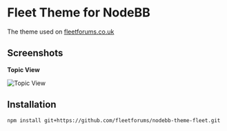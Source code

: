 Fleet Theme for NodeBB
======================

The theme used on [fleetforums.co.uk](https://www.fleetforums.co.uk)

## Screenshots

**Topic View**

![Topic View](http://i.imgur.com/fNDn4ib.png)

## Installation

    npm install git+https://github.com/fleetforums/nodebb-theme-fleet.git
